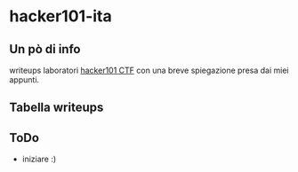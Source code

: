 # hacker101-ita

## Un pò di info
writeups laboratori [hacker101 CTF](https://ctf.hacker101.com/) con una breve spiegazione presa dai miei appunti.

## Tabella writeups

## ToDo
+ iniziare :)

